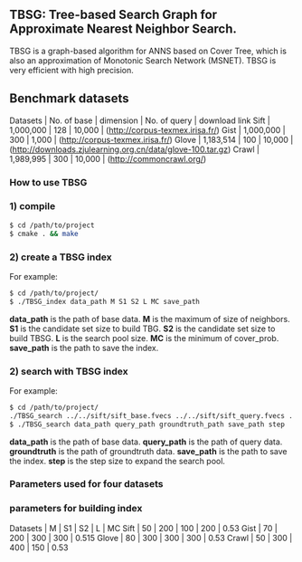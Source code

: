 TBSG: Tree-based Search Graph for Approximate Nearest Neighbor Search.
------
TBSG is a graph-based algorithm for ANNS based on Cover Tree, which is also an approximation of Monotonic Search Network (MSNET). TBSG is very efficient with high precision.

Benchmark datasets
------
Datasets    |   No. of base   |  dimension   |  No. of query  |    download link
Sift        |   1,000,000      |   128        |    10,000     |    (http://corpus-texmex.irisa.fr/)
Gist        |   1,000,000      |   300        |    1,000      |    (http://corpus-texmex.irisa.fr/)
Glove       |   1,183,514      |   100        |    10,000     |    (http://downloads.zjulearning.org.cn/data/glove-100.tar.gz)
Crawl       |   1,989,995      |   300        |    10,000     |    (http://commoncrawl.org/)

### How to use TBSG
### 1) compile

```bash
$ cd /path/to/project
$ cmake . && make
```

### 2) create a TBSG index
  
For example:

```bash
$ cd /path/to/project/
$ ./TBSG_index data_path M S1 S2 L MC save_path
```

**data_path** is the path of base data.
**M** is the maximum of size of neighbors.
**S1** is the candidate set size to build TBG.
**S2** is the candidate set size to build TBSG.
**L** is the search pool size.
**MC** is the minimum of cover_prob.
**save_path** is the path to save the index.

### 2) search with TBSG index

For example:

```bash
$ cd /path/to/project/
./TBSG_search ../../sift/sift_base.fvecs ../../sift/sift_query.fvecs ../../sift/sift_groundtruth.ivecs ./data/sift/sift-index.bin 10
$ ./TBSG_search data_path query_path groundtruth_path save_path step
```
**data_path** is the path of base data.
**query_path** is the path of query data.
**groundtruth** is the path of groundtruth data.
**save_path** is the path to save the index.
**step** is the step size to expand the search pool.

### Parameters used for four datasets

### parameters for building index

Datasets   |  M    |   S1   |    S2   |   L   |    MC
Sift       |  50   |   200  |    100  |   200 |    0.53
Gist       |  70   |   200  |    300  |   300 |    0.515
Glove      |  80   |   300  |    300  |   300 |    0.53
Crawl      |  50   |   300  |    400  |   150 |    0.53


